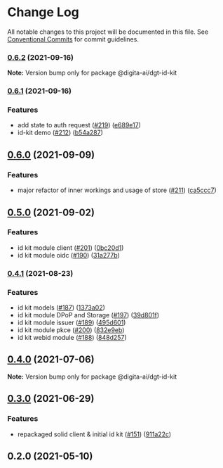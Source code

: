 # Change Log

All notable changes to this project will be documented in this file.
See [Conventional Commits](https://conventionalcommits.org) for commit guidelines.

### [0.6.2](https://github.com/digita-ai/dgt-id-broker/compare/v0.6.1...v0.6.2) (2021-09-16)

**Note:** Version bump only for package @digita-ai/dgt-id-kit





### [0.6.1](https://github.com/digita-ai/dgt-id-broker/compare/v0.6.0...v0.6.1) (2021-09-16)


### **Features**

* add state to auth request ([#219](https://github.com/digita-ai/dgt-id-broker/issues/219)) ([e689e17](https://github.com/digita-ai/dgt-id-broker/commit/e689e177e3388015c76689a97a6a3423438ca608))
* id-kit demo ([#212](https://github.com/digita-ai/dgt-id-broker/issues/212)) ([b54a287](https://github.com/digita-ai/dgt-id-broker/commit/b54a287ce3bdaac8b1f7130ed3b68bb9e1f9e977))



## [0.6.0](https://github.com/digita-ai/dgt-id-broker/compare/v0.5.0...v0.6.0) (2021-09-09)


### **Features**

* major refactor of inner workings and usage of store ([#211](https://github.com/digita-ai/dgt-id-broker/issues/211)) ([ca5ccc7](https://github.com/digita-ai/dgt-id-broker/commit/ca5ccc7997024e474682198010abd1e249873f16))



## [0.5.0](https://github.com/digita-ai/dgt-id-broker/compare/v0.4.1...v0.5.0) (2021-09-02)


### **Features**

* id kit module client ([#201](https://github.com/digita-ai/dgt-id-broker/issues/201)) ([0bc20d1](https://github.com/digita-ai/dgt-id-broker/commit/0bc20d1b01003c231e62463df1f328e1a6cb4cf5))
* id kit module oidc ([#190](https://github.com/digita-ai/dgt-id-broker/issues/190)) ([31a277b](https://github.com/digita-ai/dgt-id-broker/commit/31a277b3c331ef8d1c0c50f16da6f90f0e6510f6))



### [0.4.1](https://github.com/digita-ai/dgt-id-broker/compare/v0.4.0...v0.4.1) (2021-08-23)


### **Features**

* id kit models ([#187](https://github.com/digita-ai/dgt-id-broker/issues/187)) ([1373a02](https://github.com/digita-ai/dgt-id-broker/commit/1373a0266e1823c81b6dbb93d58c028fed152f3b))
* id kit module DPoP and Storage ([#197](https://github.com/digita-ai/dgt-id-broker/issues/197)) ([39d801f](https://github.com/digita-ai/dgt-id-broker/commit/39d801f49a856f2fd54453c04c74f758bb997c47))
* id kit module issuer ([#189](https://github.com/digita-ai/dgt-id-broker/issues/189)) ([495d601](https://github.com/digita-ai/dgt-id-broker/commit/495d601fdb4e9d2f71bac7b0bc4fc7db9ece4c60))
* id kit module pkce ([#200](https://github.com/digita-ai/dgt-id-broker/issues/200)) ([832e9eb](https://github.com/digita-ai/dgt-id-broker/commit/832e9eb97e851ac4556a6bddc001d32048c9b3ba))
* id kit webid module ([#188](https://github.com/digita-ai/dgt-id-broker/issues/188)) ([848d257](https://github.com/digita-ai/dgt-id-broker/commit/848d25762e6ba23b3da35aa69a2ed1e82f0ed236))



## [0.4.0](https://github.com/digita-ai/dgt-id-broker/compare/v0.3.0...v0.4.0) (2021-07-06)

**Note:** Version bump only for package @digita-ai/dgt-id-kit





## [0.3.0](https://github.com/digita-ai/dgt-id-broker/compare/v0.2.0...v0.3.0) (2021-06-29)


### **Features**

* repackaged solid client & initial id kit ([#151](https://github.com/digita-ai/dgt-id-broker/issues/151)) ([911a22c](https://github.com/digita-ai/dgt-id-broker/commit/911a22c6734e5e610bc37474b2911d0a80c6c3c2))



## 0.2.0 (2021-05-10)
